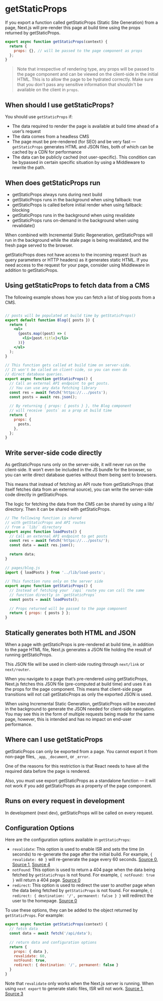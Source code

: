 # getStaticProps

If you export a function called getStaticProps (Static Site Generation) from a page, Next.js will pre-render this page at build time using the props returned by getStaticProps.

```jsx
export async function getStaticProps(context) {
  return {
    props: {}, // will be passed to the page component as props
  };
}
```
> Note that irrespective of rendering type, any props will be passed to the page component and can be viewed on the client-side in the initial HTML. This is to allow the page to be hydrated correctly. Make sure that you don't pass any sensitive information that shouldn't be available on the client in `props`.


## When should I use getStaticProps?

You should use `getStaticProps` if:
* The data required to render the page is available at build time ahead of a user’s request
* The data comes from a headless CMS
* The page must be pre-rendered (for SEO) and be very fast — `getStaticProps` generates HTML and JSON files, both of which can be cached by a CDN for performance
* The data can be publicly cached (not user-specific). This condition can be bypassed in certain specific situation by using a Middleware to rewrite the path.

## When does getStaticProps run

* getStaticProps always runs during next build
* getStaticProps runs in the background when using fallback: true
* getStaticProps is called before initial render when using fallback: blocking
* getStaticProps runs in the background when using revalidate
* getStaticProps runs on-demand in the background when using revalidate()

When combined with Incremental Static Regeneration, getStaticProps will run in the background while the stale page is being revalidated, and the fresh page served to the browser.

getStaticProps does not have access to the incoming request (such as query parameters or HTTP headers) as it generates static HTML. If you need access to the request for your page, consider using Middleware in addition to getStaticProps.

## Using getStaticProps to fetch data from a CMS

The following example shows how you can fetch a list of blog posts from a CMS.

```jsx

// posts will be populated at build time by getStaticProps()
export default function Blog({ posts }) {
  return (
    <ul>
      {posts.map((post) => (
        <li>{post.title}</li>
      ))}
    </ul>
  );
}
 
// This function gets called at build time on server-side.
// It won't be called on client-side, so you can even do
// direct database queries.
export async function getStaticProps() {
  // Call an external API endpoint to get posts.
  // You can use any data fetching library
  const res = await fetch('https://.../posts');
  const posts = await res.json();
 
  // By returning { props: { posts } }, the Blog component
  // will receive `posts` as a prop at build time
  return {
    props: {
      posts,
    },
  };
}

```

## Write server-side code directly

As getStaticProps runs only on the server-side, it will never run on the client-side. It won’t even be included in the JS bundle for the browser, so you can write direct database queries without them being sent to browsers.

This means that instead of fetching an API route from getStaticProps (that itself fetches data from an external source), you can write the server-side code directly in getStaticProps.

The logic for fetching the data from the CMS can be shared by using a lib/ directory. Then it can be shared with getStaticProps.

```jsx
// The following function is shared
// with getStaticProps and API routes
// from a `lib/` directory
export async function loadPosts() {
  // Call an external API endpoint to get posts
  const res = await fetch('https://.../posts/');
  const data = await res.json();
 
  return data;
}
 
// pages/blog.js
import { loadPosts } from '../lib/load-posts';
 
// This function runs only on the server side
export async function getStaticProps() {
  // Instead of fetching your `/api` route you can call the same
  // function directly in `getStaticProps`
  const posts = await loadPosts();
 
  // Props returned will be passed to the page component
  return { props: { posts } };
}
```

## Statically generates both HTML and JSON
When a page with getStaticProps is pre-rendered at build time, in addition to the page HTML file, Next.js generates a JSON file holding the result of running getStaticProps.

This JSON file will be used in client-side routing through `next/link` or `next/router`.

When you navigate to a page that’s pre-rendered using getStaticProps, Next.js fetches this JSON file (pre-computed at build time) and uses it as the props for the page component. This means that client-side page transitions will not call getStaticProps as only the exported JSON is used.

When using Incremental Static Generation, getStaticProps will be executed in the background to generate the JSON needed for client-side navigation. You may see this in the form of multiple requests being made for the same page, however, this is intended and has no impact on end-user performance.


## Where can I use getStaticProps

getStaticProps can only be exported from a page. You cannot export it from non-page files, `_app`, `_document`, or `_error`.

One of the reasons for this restriction is that React needs to have all the required data before the page is rendered.

Also, you must use export getStaticProps as a standalone function — it will not work if you add getStaticProps as a property of the page component.

## Runs on every request in development
In development (next dev), getStaticProps will be called on every request.

## Configuration Options

Here are the configuration options available in `getStaticProps`:

- `revalidate`: This option is used to enable ISR and sets the time (in seconds) to re-generate the page after the initial build. For example, `{ revalidate: 60 }` will re-generate the page every 60 seconds. [Source 0](https://nextjs.org/docs/basic-features/data-fetching), [Source 1](https://stackoverflow.com/questions/66165707/nextjs-getstaticprops-revalidate-not-working), [Source 4](https://stackoverflow.com/questions/62701494/next-js-getstaticprops-not-updating-fetch-values-in-production)
- `notFound`: This option is used to return a 404 page when the data being fetched by `getStaticProps` is not found. For example, `{ notFound: true }` will return a 404 page. [Source 0](https://nextjs.org/docs/basic-features/data-fetching)
- `redirect`: This option is used to redirect the user to another page when the data being fetched by `getStaticProps` is not found. For example, `{ redirect: { destination: '/', permanent: false } }` will redirect the user to the homepage. [Source 0](https://nextjs.org/docs/basic-features/data-fetching)

To use these options, they can be added to the object returned by `getStaticProps`. For example:

```jsx
export async function getStaticProps(context) {
  // fetch data
  const data = await fetch('/api/data');
  
  // return data and configuration options
  return {
    props: { data },
    revalidate: 60,
    notFound: true,
    redirect: { destination: '/', permanent: false }
  }
}
```

Note that `revalidate` only works when the Next.js server is running. When using `next export` to generate static files, ISR will not work. [Source 1](https://stackoverflow.com/questions/66165707/nextjs-getstaticprops-revalidate-not-working), [Source 3](https://www.reddit.com/r/nextjs/comments/lyg4ci/revalidate_on_getstaticprops_does_not_trigger/)


